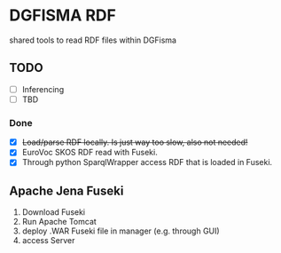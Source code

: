 # DGFISMA RDF
shared tools to read RDF files within DGFisma

## TODO

* [ ] Inferencing
* [ ] TBD

### Done

* [x] ~~Load/parse RDF locally. Is just way too slow, also not needed!~~
* [x] EuroVoc SKOS RDF read with Fuseki.
* [x] Through python SparqlWrapper access RDF that is loaded in Fuseki.

## Apache Jena Fuseki

1. Download Fuseki
1. Run Apache Tomcat
1. deploy .WAR Fuseki file in manager (e.g. through GUI)
1. access Server